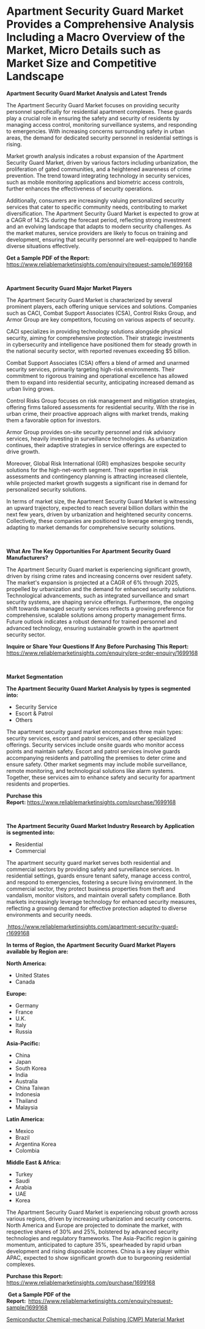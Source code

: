 <p><h1>Apartment Security Guard Market Provides a Comprehensive Analysis Including a Macro Overview of the Market, Micro Details such as Market Size and Competitive Landscape</h1></p><p><strong>Apartment Security Guard Market Analysis and Latest Trends</strong></p>
<p><p>The Apartment Security Guard Market focuses on providing security personnel specifically for residential apartment complexes. These guards play a crucial role in ensuring the safety and security of residents by managing access control, monitoring surveillance systems, and responding to emergencies. With increasing concerns surrounding safety in urban areas, the demand for dedicated security personnel in residential settings is rising.</p><p>Market growth analysis indicates a robust expansion of the Apartment Security Guard Market, driven by various factors including urbanization, the proliferation of gated communities, and a heightened awareness of crime prevention. The trend toward integrating technology in security services, such as mobile monitoring applications and biometric access controls, further enhances the effectiveness of security operations.</p><p>Additionally, consumers are increasingly valuing personalized security services that cater to specific community needs, contributing to market diversification. The Apartment Security Guard Market is expected to grow at a CAGR of 14.2% during the forecast period, reflecting strong investment and an evolving landscape that adapts to modern security challenges. As the market matures, service providers are likely to focus on training and development, ensuring that security personnel are well-equipped to handle diverse situations effectively.</p></p>
<p><strong>Get a Sample PDF of the Report:&nbsp;</strong> <a href="https://www.reliablemarketinsights.com/enquiry/request-sample/1699168?utm_campaign=1937&utm_medium=2&utm_source=Github&utm_content=ia&utm_term=09012025&utm_id=apartment-security-guard">https://www.reliablemarketinsights.com/enquiry/request-sample/1699168</a></p>
<p>&nbsp;</p>
<p><strong>Apartment Security Guard Major Market Players</strong></p>
<p><p>The Apartment Security Guard Market is characterized by several prominent players, each offering unique services and solutions. Companies such as CACI, Combat Support Associates (CSA), Control Risks Group, and Armor Group are key competitors, focusing on various aspects of security. </p><p>CACI specializes in providing technology solutions alongside physical security, aiming for comprehensive protection. Their strategic investments in cybersecurity and intelligence have positioned them for steady growth in the national security sector, with reported revenues exceeding $5 billion.</p><p>Combat Support Associates (CSA) offers a blend of armed and unarmed security services, primarily targeting high-risk environments. Their commitment to rigorous training and operational excellence has allowed them to expand into residential security, anticipating increased demand as urban living grows.</p><p>Control Risks Group focuses on risk management and mitigation strategies, offering firms tailored assessments for residential security. With the rise in urban crime, their proactive approach aligns with market trends, making them a favorable option for investors.</p><p>Armor Group provides on-site security personnel and risk advisory services, heavily investing in surveillance technologies. As urbanization continues, their adaptive strategies in service offerings are expected to drive growth.</p><p>Moreover, Global Risk International (GRI) emphasizes bespoke security solutions for the high-net-worth segment. Their expertise in risk assessments and contingency planning is attracting increased clientele, while projected market growth suggests a significant rise in demand for personalized security solutions.</p><p>In terms of market size, the Apartment Security Guard Market is witnessing an upward trajectory, expected to reach several billion dollars within the next few years, driven by urbanization and heightened security concerns. Collectively, these companies are positioned to leverage emerging trends, adapting to market demands for comprehensive security solutions.</p></p>
<p>&nbsp;</p>
<p><strong>What Are The Key Opportunities For Apartment Security Guard Manufacturers?</strong></p>
<p><p>The Apartment Security Guard market is experiencing significant growth, driven by rising crime rates and increasing concerns over resident safety. The market's expansion is projected at a CAGR of 6% through 2025, propelled by urbanization and the demand for enhanced security solutions. Technological advancements, such as integrated surveillance and smart security systems, are shaping service offerings. Furthermore, the ongoing shift towards managed security services reflects a growing preference for comprehensive, scalable solutions among property management firms. Future outlook indicates a robust demand for trained personnel and advanced technology, ensuring sustainable growth in the apartment security sector.</p></p>
<p><strong>Inquire or Share Your Questions If Any Before Purchasing This Report:</strong> <a href="https://www.reliablemarketinsights.com/enquiry/pre-order-enquiry/1699168?utm_campaign=1937&utm_medium=2&utm_source=Github&utm_content=ia&utm_term=09012025&utm_id=apartment-security-guard">https://www.reliablemarketinsights.com/enquiry/pre-order-enquiry/1699168</a></p>
<p>&nbsp;</p>
<p><strong>Market Segmentation</strong></p>
<p><strong>The Apartment Security Guard Market Analysis by types is segmented into:</strong></p>
<p><ul><li>Security Service</li><li>Escort & Patrol</li><li>Others</li></ul></p>
<p><p>The apartment security guard market encompasses three main types: security services, escort and patrol services, and other specialized offerings. Security services include onsite guards who monitor access points and maintain safety. Escort and patrol services involve guards accompanying residents and patrolling the premises to deter crime and ensure safety. Other market segments may include mobile surveillance, remote monitoring, and technological solutions like alarm systems. Together, these services aim to enhance safety and security for apartment residents and properties.</p></p>
<p><strong>Purchase this Report:&nbsp;</strong><a href="https://www.reliablemarketinsights.com/purchase/1699168?utm_campaign=1937&utm_medium=2&utm_source=Github&utm_content=ia&utm_term=09012025&utm_id=apartment-security-guard">https://www.reliablemarketinsights.com/purchase/1699168</a></p>
<p>&nbsp;</p>
<p><strong>The Apartment Security Guard Market Industry Research by Application is segmented into:</strong></p>
<p><ul><li>Residential</li><li>Commercial</li></ul></p>
<p><p>The apartment security guard market serves both residential and commercial sectors by providing safety and surveillance services. In residential settings, guards ensure tenant safety, manage access control, and respond to emergencies, fostering a secure living environment. In the commercial sector, they protect business properties from theft and vandalism, monitor visitors, and maintain overall safety compliance. Both markets increasingly leverage technology for enhanced security measures, reflecting a growing demand for effective protection adapted to diverse environments and security needs.</p></p>
<p><a href="https://www.reliablemarketinsights.com/apartment-security-guard-r1699168?utm_campaign=1937&utm_medium=2&utm_source=Github&utm_content=ia&utm_term=09012025&utm_id=apartment-security-guard">&nbsp;https://www.reliablemarketinsights.com/apartment-security-guard-r1699168</a></p>
<p><strong>In terms of Region, the Apartment Security Guard Market Players available by Region are:</strong></p>
<p>
    <p> <strong> North America: </strong>
        <ul>
            <li>United States</li>
            <li>Canada</li>
        </ul>
        </p> 
    <p> <strong> Europe: </strong>
        <ul>
            <li>Germany</li>
            <li>France</li>
            <li>U.K.</li>
            <li>Italy</li>
            <li>Russia</li>
        </ul>
        </p> 
    <p> <strong> Asia-Pacific: </strong>
        <ul>
            <li>China</li>
            <li>Japan</li>
            <li>South Korea</li>
            <li>India</li>
            <li>Australia</li>
            <li>China Taiwan</li>
            <li>Indonesia</li>
            <li>Thailand</li>
            <li>Malaysia</li>
        </ul>
        </p> 
    <p> <strong> Latin America: </strong>
        <ul>
            <li>Mexico</li>
            <li>Brazil</li>
            <li>Argentina Korea</li>
            <li>Colombia</li>
        </ul>
        </p> 
    <p> <strong> Middle East & Africa: </strong>
        <ul>
            <li>Turkey</li>
            <li>Saudi</li>
            <li>Arabia</li>
            <li>UAE</li>
            <li>Korea</li>
        </ul>
    </p>
    </p>
<p><p>The Apartment Security Guard Market is experiencing robust growth across various regions, driven by increasing urbanization and security concerns. North America and Europe are projected to dominate the market, with respective shares of 30% and 25%, bolstered by advanced security technologies and regulatory frameworks. The Asia-Pacific region is gaining momentum, anticipated to capture 35%, spearheaded by rapid urban development and rising disposable incomes. China is a key player within APAC, expected to show significant growth due to burgeoning residential complexes.</p></p>
<p><strong>Purchase this Report: </strong><a href="https://www.reliablemarketinsights.com/purchase/1699168?utm_campaign=1937&utm_medium=2&utm_source=Github&utm_content=ia&utm_term=09012025&utm_id=apartment-security-guard">https://www.reliablemarketinsights.com/purchase/1699168</a></p>
<p>&nbsp;<strong>Get a Sample PDF of the Report:&nbsp;&nbsp;</strong><a href="https://www.reliablemarketinsights.com/enquiry/request-sample/1699168?utm_campaign=1937&utm_medium=2&utm_source=Github&utm_content=ia&utm_term=09012025&utm_id=apartment-security-guard">https://www.reliablemarketinsights.com/enquiry/request-sample/1699168</a></p>
<p><strong></strong></p>
<p><p><a href="https://github.com/Krish2023na/Market-Research-Report-List-6/blob/main/semiconductor-chemical-mechanical-polishing-cmp-material-market.md?utm_campaign=1937&utm_medium=2&utm_source=Github&utm_content=ia&utm_term=09012025&utm_id=apartment-security-guard">Semiconductor Chemical-mechanical Polishing (CMP) Material Market</a></p></p>